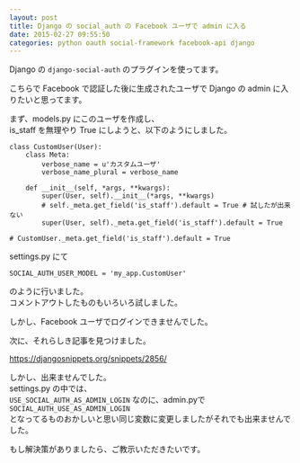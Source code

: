 ```yaml
---
layout: post
title: Django の social_auth の Facebook ユーザで admin に入る
date: 2015-02-27 09:55:50
categories: python oauth social-framework facebook-api django
---
```

<!-- {% raw %} -->
<p>Django の <code>django-social-auth</code> のプラグインを使ってます。</p>

<p>こちらで Facebook で認証した後に生成されたユーザで Django の admin に入りたいと思ってます。</p>

<p>まず、models.py にこのユーザを作成し、<br>
is_staff を無理やり True にしようと、以下のようにしました。</p>

<pre><code>class CustomUser(User):
    class Meta:
        verbose_name = u'カスタムユーザ'
        verbose_name_plural = verbose_name

    def __init__(self, *args, **kwargs):
        super(User, self).__init__(*args, **kwargs)
        # self._meta.get_field('is_staff').default = True # 試したが出来ない
        super(User, self)._meta.get_field('is_staff').default = True

# CustomUser._meta.get_field('is_staff').default = True
</code></pre>

<p>settings.py にて</p>

<pre><code>SOCIAL_AUTH_USER_MODEL = 'my_app.CustomUser' 
</code></pre>

<p>のように行いました。<br>
コメントアウトしたものもいろいろ試しました。</p>

<p>しかし、Facebook ユーザでログインできませんでした。</p>

<p>次に、それらしき記事を見つけました。</p>

<p><a href="https://djangosnippets.org/snippets/2856/" rel="nofollow">https://djangosnippets.org/snippets/2856/</a></p>

<p>しかし、出来ませんでした。<br>
settings.py の中では、<br>
<code>USE_SOCIAL_AUTH_AS_ADMIN_LOGIN</code> なのに、admin.pyで <code>SOCIAL_AUTH_USE_AS_ADMIN_LOGIN</code><br>
となってるものおかしいと思い同じ変数に変更しましたがそれでも出来ませんでした。</p>

<p>もし解決策がありましたら、ご教示いただきたいです。</p>
<!-- {% endraw %} -->
